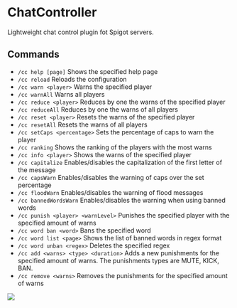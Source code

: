 # ChatController
Lightweight chat control plugin fot Spigot servers.

## Commands
* `/cc help [page]` Shows the specified help page
* `/cc reload` Reloads the configuration
* `/cc warn <player>` Warns the specified player
* `/cc warnAll` Warns all players
* `/cc reduce <player>` Reduces by one the warns of the specified player
* `/cc reduceAll` Reduces by one the warns of all players
* `/cc reset <player>` Resets the warns of the specified player
* `/cc resetAll` Resets the warns of all players
* `/cc setCaps <percentage>` Sets the percentage of caps to warn the player
* `/cc ranking` Shows the ranking of the players with the most warns
* `/cc info <player>` Shows the warns of the specified player
* `/cc capitalize` Enables/disables the capitalization of the first letter of the message
* `/cc capsWarn` Enables/disables the warning of caps over the set percentage
* `/cc floodWarn` Enables/disables the warning of flood messages
* `/cc bannedWordsWarn` Enables/disables the warning when using banned words
* `/cc punish <player> <warnLevel>` Punishes the specified player with the specified amount of warns
* `/cc word ban <word>` Bans the specified word
* `/cc word list <page>`  Shows the list of banned words in regex format
* `/cc word unban <regex>`  Deletes the specified regex
* `/cc add <warns> <type> <duration>`  Adds a new punishments for the specified amount of warns. The punishments types are MUTE, KICK, BAN.  
* `/cc remove <warns>` Removes the punishments for the specified amount of warns


[![](https://jitpack.io/v/ForgottenWorld/ChatController.svg)](https://jitpack.io/#ForgottenWorld/ChatController)

